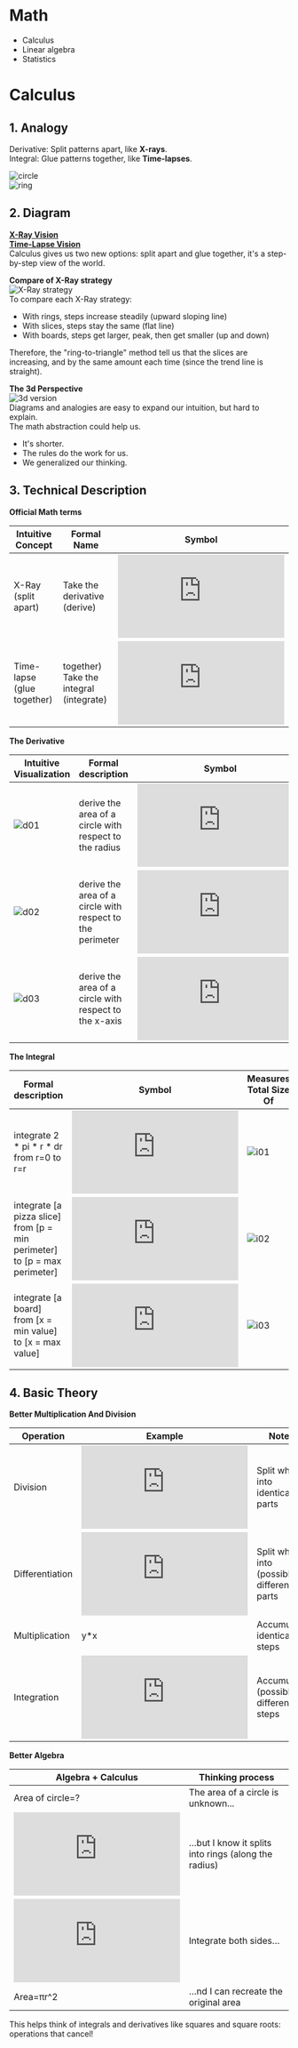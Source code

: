 # Math
* Calculus
* Linear algebra
* Statistics

# Calculus
## 1. Analogy
Derivative: Split patterns apart, like **X-rays**.  
Integral: Glue patterns together, like **Time-lapses**.

![circle](https://betterexplained.com/wp-content/uploads/calculus/disc_rings.png)  
![ring](https://betterexplained.com/wp-content/uploads/calculus/disc_rings_area.png)

## 2. Diagram
**[X-Ray Vision](https://betterexplained.com/wp-content/uploads/calculus/course/tree_rings.png)**  
**[Time-Lapse Vision](https://betterexplained.com/wp-content/uploads/calculus/course/640px-Acropoclipse.jpg)**  
Calculus gives us two new options: split apart and glue together, it's a step-by-step view of the world.  

**Compare of X-Ray strategy**  
![X-Ray strategy](https://betterexplained.com/wp-content/uploads/calculus/course/xray-summary-table.png)  
To compare each X-Ray strategy:  
* With rings, steps increase steadily (upward sloping line)
* With slices, steps stay the same (flat line)
* With boards, steps get larger, peak, then get smaller (up and down)  

Therefore, the "ring-to-triangle" method tell us that the slices are increasing, and by the same amount each time (since the trend line is straight).  

**The 3d Perspective**  
![3d version](https://betterexplained.com/wp-content/uploads/calculus/course/lesson3/sphere-derivation.png)    
Diagrams and analogies are easy to expand our intuition, but hard to explain.  
The math abstraction could help us.  
* It's shorter.
* The rules do the work for us.
* We generalized our thinking.  

## 3. Technical Description
**Official Math terms**

Intuitive Concept | Formal Name | Symbol
------------ | ------------- | -------------
X-Ray (split apart) | Take the derivative (derive) | ![df00](http://latex.codecogs.com/gif.latex?%5Cfrac%7Bd%7D%7Bdr%7D)
Time-lapse (glue together) | together)	Take the integral (integrate) | ![if00](http://latex.codecogs.com/gif.latex?%5Cint_)


**The Derivative**

Intuitive Visualization | Formal description | Symbol
------------ | ------------- | -------------
![d01](https://betterexplained.com/wp-content/uploads/calculus/course/ring-arrow.png) | derive the area of a circle with respect to the radius | ![df01](http://latex.codecogs.com/gif.latex?%5Cfrac%7Bd%7D%7Bdr%7DArea)
![d02](https://betterexplained.com/wp-content/uploads/calculus/course/slice-arrow.png) | derive the area of a circle with respect to the perimeter | ![df02](http://latex.codecogs.com/gif.latex?%5Cfrac%7Bd%7D%7Bdp%7DArea)
![d03](https://betterexplained.com/wp-content/uploads/calculus/course/board-arrow.png) | derive the area of a circle with respect to the x-axis | ![df03](http://latex.codecogs.com/gif.latex?%5Cfrac%7Bd%7D%7Bdx%7DArea)

**The Integral**

Formal description | Symbol | Measures Total Size Of
------------ | ------------- | -------------
integrate 2 * pi * r * dr from r=0 to r=r | ![if01](http://latex.codecogs.com/gif.latex?%5Cint_%7B0%7D%5E%7Br%7D2%5Cpi%20r%5C%2C%20dr) | ![i01](https://betterexplained.com/wp-content/uploads/calculus/course/ring-chart.png)
integrate [a pizza slice] from [p = min perimeter] to [p = max perimeter] | ![if02](http://latex.codecogs.com/gif.latex?%5Cint_%7Bp%3Dmin%7D%5E%7Bp%3Dmax%7D%28pizza%5C%2C%20slice%29%5C%2C%20dp) | ![i02](https://betterexplained.com/wp-content/uploads/calculus/course/slice-chart.png)
integrate [a board] from [x = min value] to [x = max value] | ![if03](http://latex.codecogs.com/gif.latex?%5Cint_%7Bx%3Dmin%7D%5E%7Bx%3Dmax%7D%28board%29%5C%2C%20dx) | ![i03](https://betterexplained.com/wp-content/uploads/calculus/course/board-chart.png)

## 4. Basic Theory
**Better Multiplication And Division**

Operation | Example | Notes
------------ | ------------- | -------------
Division | ![bt01](http://latex.codecogs.com/gif.latex?%5Cfrac%7By%7D%7Bx%7D) | Split whole into identical parts
Differentiation | ![bt02](http://latex.codecogs.com/gif.latex?%5Cfrac%7Bd%7D%7Bdx%7Dy) | Split whole into (possibly different) parts
Multiplication | y*x | Accumulate identical steps
Integration | ![bt04](http://latex.codecogs.com/gif.latex?%5Cint%20y%5C%2C%20dx) | Accumulate (possibly different) steps

**Better Algebra**

Algebra + Calculus | Thinking process
------------ | -------------
Area of circle=? | The area of a circle is unknown...
![ba02](http://latex.codecogs.com/gif.latex?%5Cfrac%7Bd%7D%7Bdr%7DArea%3D2%5Cpi%20r) | …but I know it splits into rings (along the radius)
![ba03](http://latex.codecogs.com/gif.latex?%5Cint%20%5Cfrac%7Bd%7D%7Bdr%7DArea%3D%5Cint%202%5Cpi%20r) | Integrate both sides…
Area=πr^2 | …nd I can recreate the original area

This helps think of integrals and derivatives like squares and square roots: operations that cancel!




